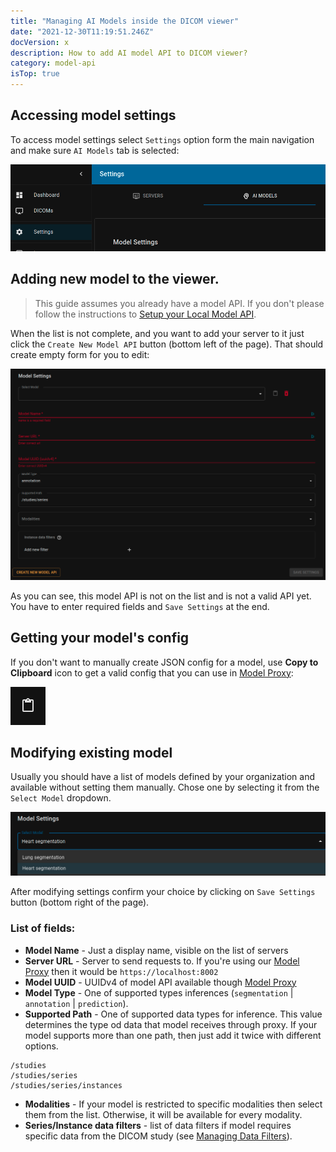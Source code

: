 ```yaml
---
title: "Managing AI Models inside the DICOM viewer"
date: "2021-12-30T11:19:51.246Z"
docVersion: x
description: How to add AI model API to DICOM viewer?
category: model-api
isTop: true
---
```


## Accessing model settings

To access model settings select `Settings` option form the main navigation and make sure `AI Models` tab is selected:

![Model nav link](./model-settings-nav.png)

## Adding new model to the viewer.

> This guide assumes you already have a model API. If you don't please follow the instructions to [Setup your Local Model API](/latest/setting-up-local-model-api).

When the list is not complete, and you want to add your server to it just click the `Create New Model API` button (bottom left of the page). That should create empty form for you to edit:

![New server form](./new-model-form.png)

As you can see, this model API is not on the list and is not a valid API yet. You have to enter required fields and `Save Settings` at the end.

## Getting your model's config

If you don't want to manually create JSON config for a model, use __Copy to Clipboard__ icon to get a valid config that you can use in [Model Proxy](/latest/setting-up-model-proxy):

![copy to clipboard](./copy-model-settings.png)

## Modifying existing model

Usually you should have a list of models defined by your organization and available without setting them manually. Chose one by selecting it from the `Select Model` dropdown.

![List of servers](./list-of-models.png)

After modifying settings confirm your choice by clicking on `Save Settings` button (bottom right of the page).

### List of fields:
- __Model Name__ - Just a display name, visible on the list of servers
- __Server URL__ - Server to send requests to. If you're using our [Model Proxy](/latest/setting-up-model-proxy) then it would be `https://localhost:8002`
- __Model UUID__ - UUIDv4 of model API available though [Model Proxy](/latest/setting-up-model-proxy)
- __Model Type__ - One of supported types inferences (`segmentation` | `annotation` | `prediction`).
- __Supported Path__ - One of supported data types for inference. This value determines the type od data that model receives through proxy. If your model supports more than one path, then just add it twice with different options.
```shell
/studies
/studies/series
/studies/series/instances
```
- __Modalities__ - If your model is restricted to specific modalities then select them from the list. Otherwise, it will be available for every modality.
- __Series/Instance data filters__ - list of data filters if model requires specific data from the DICOM study (see [Managing Data Filters](latest/managing-data-filters)).

